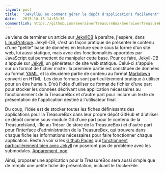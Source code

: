 ```yaml
---
layout: post
title:  "JekyllBD ou comment gérer le dépôt d'applications facilement"
date:   2015-10-15 14:53:35
commentlink: https://github.com/SeeraiwerTreasureBox/SeeraiwerTreasureBox.github.io/issues/3
---
```


Je viens de terminer un article sur [JekyllDB](https://github.com/rypan/jekyll-db) à paraître, j'espère, dans [LinuxPratique](http://www.linux-pratique.com/). Jekyll-DB, c'est un façon pratique de présenter le contenu d'une "petite" base de données en lecture seule sous la forme d'un site web, lui aussi statique, mais avec des fonctionnalités apportées par JavaScript qui permettent de manipuler cette base. Pour ce faire, Jekyll-DB s'appuie sur [Jekyll](http://jekyllrb.com/), un générateur de site web statique. Celui-ci s'appuie sur un format de fichier mixte : la première partie est constituée de données au format [YAML](http://yaml.org/), et la deuxième partie de contenu au format [Markdown](https://daringfireball.net/projects/markdown/) converti en HTML. Les deux formats sont particulièrement pratique à utiliser pour un être humain. D'où l'idée d'utiliser ce format de fichier d'une part pour stocker les données décrivant une application nécessaires au fonctionnement de la TreasureBox et d'autre part pour inclure un texte de présentation de l'application destiné à l'utilisateur final.

Du coup, l'idée est de stocker toutes les fiches définissants des applications pour la TreasureBox dans leur propre dépôt GitHub et d'utiliser ce dépôt comme sous-module Git d'une part pour le contenu de la TreasureIsland, l'Île au Trésor (le store de la TreasureBox) et d'autre part pour l'interface d'administration de la TreasureBox, qui trouvera dans chaque fiche les informations nécessaires pour faire fonctionner chaque application. Reste à voir si les [Github Pages](https://pages.github.com/) qui [fonctionnent particulièrement bien avec Jekyll](https://help.github.com/articles/using-jekyll-with-pages/) ne poseront pas de problème avec les submodules. [Apparement, non](https://help.github.com/articles/using-submodules-with-pages/).

Ainsi, proposer une application pour la TreasureBox sera aussi simple que de remplir une petite fiche de présentation, incluant le DockerFile.
